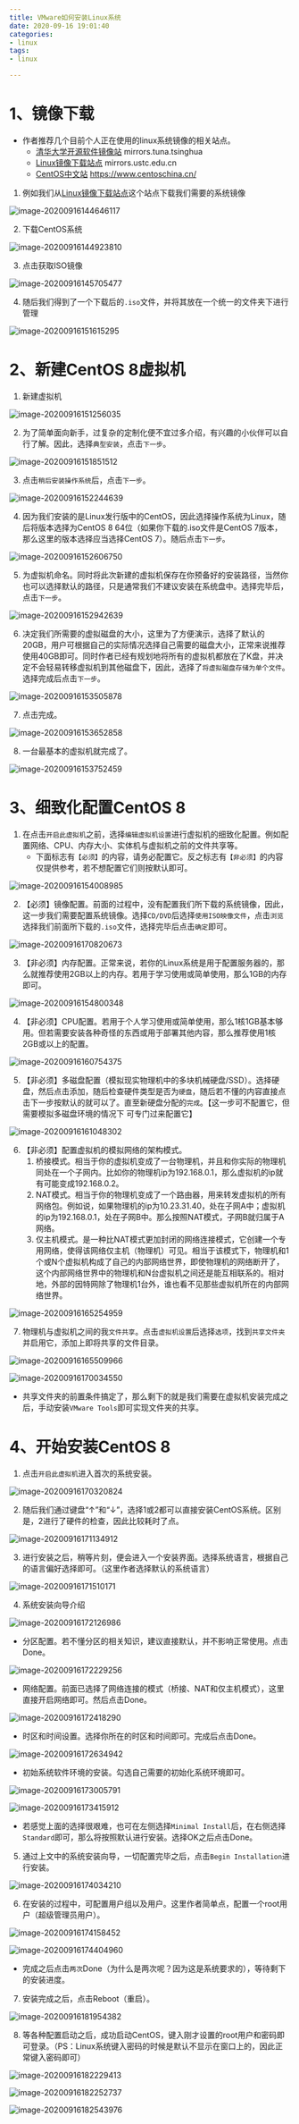 ```yaml
---
title: VMware如何安装Linux系统
date: 2020-09-16 19:01:40
categories:
- linux
tags:
- linux

---
```




# 1、镜像下载

- 作者推荐几个目前个人正在使用的linux系统镜像的相关站点。
  - [清华大学开源软件镜像站](mirrors.tuna.tsinghua)	mirrors.tuna.tsinghua
  - [Linux镜像下载站点](mirrors.ustc.edu.cn) mirrors.ustc.edu.cn
  - [CentOS中文站](https://www.centoschina.cn/)  https://www.centoschina.cn/ 



1. 例如我们从[Linux镜像下载站点](mirrors.ustc.edu.cn)这个站点下载我们需要的系统镜像

![image-20200916144646117](VMware%E5%A6%82%E4%BD%95%E5%AE%89%E8%A3%85Linux%E7%B3%BB%E7%BB%9F/image-20200916144646117.png)



2. 下载CentOS系统

![image-20200916144923810](VMware%E5%A6%82%E4%BD%95%E5%AE%89%E8%A3%85Linux%E7%B3%BB%E7%BB%9F/image-20200916144923810.png)

3. 点击获取ISO镜像

![image-20200916145705477](VMware%E5%A6%82%E4%BD%95%E5%AE%89%E8%A3%85Linux%E7%B3%BB%E7%BB%9F/image-20200916145705477.png)

4. 随后我们得到了一个下载后的`.iso`文件，并将其放在一个统一的文件夹下进行管理

![image-20200916151615295](VMware%E5%A6%82%E4%BD%95%E5%AE%89%E8%A3%85Linux%E7%B3%BB%E7%BB%9F/image-20200916151615295.png)

# 2、新建CentOS 8虚拟机

1. 新建虚拟机

![image-20200916151256035](VMware%E5%A6%82%E4%BD%95%E5%AE%89%E8%A3%85Linux%E7%B3%BB%E7%BB%9F/image-20200916151256035.png)

2. 为了简单面向新手，过复杂的定制化便不宜过多介绍，有兴趣的小伙伴可以自行了解。因此，选择`典型安装`，点击`下一步`。

![image-20200916151851512](VMware%E5%A6%82%E4%BD%95%E5%AE%89%E8%A3%85Linux%E7%B3%BB%E7%BB%9F/image-20200916151851512.png)

3. 点击`稍后安装操作系统`后，点击`下一步`。

![image-20200916152244639](VMware%E5%A6%82%E4%BD%95%E5%AE%89%E8%A3%85Linux%E7%B3%BB%E7%BB%9F/image-20200916152244639.png)

4. 因为我们安装的是Linux发行版中的CentOS，因此选择操作系统为Linux，随后将版本选择为CentOS 8 64位（如果你下载的.iso文件是CentOS 7版本， 那么这里的版本选择应当选择CentOS 7）。随后点击`下一步`。

![image-20200916152606750](VMware%E5%A6%82%E4%BD%95%E5%AE%89%E8%A3%85Linux%E7%B3%BB%E7%BB%9F/image-20200916152606750.png)

5. 为虚拟机命名。同时将此次新建的虚拟机保存在你预备好的安装路径，当然你也可以选择默认的路径，只是通常我们不建议安装在系统盘中。选择完毕后，点击`下一步`。

![image-20200916152942639](VMware%E5%A6%82%E4%BD%95%E5%AE%89%E8%A3%85Linux%E7%B3%BB%E7%BB%9F/image-20200916152942639.png)



6. 决定我们所需要的虚拟磁盘的大小，这里为了方便演示，选择了默认的20GB，用户可根据自己的实际情况选择自己需要的磁盘大小，正常来说推荐使用40GB即可。同时作者已经有规划地将所有的虚拟机都放在了K盘，并决定不会轻易转移虚拟机到其他磁盘下，因此，选择了`将虚拟磁盘存储为单个文件`。选择完成后点击`下一步`。

![image-20200916153505878](VMware%E5%A6%82%E4%BD%95%E5%AE%89%E8%A3%85Linux%E7%B3%BB%E7%BB%9F/image-20200916153505878.png)

7. 点击完成。

![image-20200916153652858](VMware%E5%A6%82%E4%BD%95%E5%AE%89%E8%A3%85Linux%E7%B3%BB%E7%BB%9F/image-20200916153652858.png)



8. 一台最基本的虚拟机就完成了。

![image-20200916153752459](VMware%E5%A6%82%E4%BD%95%E5%AE%89%E8%A3%85Linux%E7%B3%BB%E7%BB%9F/image-20200916153752459.png)

# 3、细致化配置CentOS 8



1. 在点击`开启此虚拟机`之前，选择`编辑虚拟机设置`进行虚拟机的细致化配置。例如配置网络、CPU、内存大小、实体机与虚拟机之前的文件共享等。
   - 下面标志有`【必须】`的内容，请务必配置它。反之标志有`【非必须】`的内容仅提供参考，若不想配置它们则按默认即可。

![image-20200916154008985](VMware%E5%A6%82%E4%BD%95%E5%AE%89%E8%A3%85Linux%E7%B3%BB%E7%BB%9F/image-20200916154008985.png)

2. 【必须】镜像配置。前面的过程中，没有配置我们所下载的系统镜像，因此，这一步我们需要配置系统镜像。选择`CD/DVD`后选择`使用ISO映像文件`，点击`浏览`选择我们前面所下载的`.iso`文件，选择完毕后点击`确定`即可。

![image-20200916170820673](VMware%E5%A6%82%E4%BD%95%E5%AE%89%E8%A3%85Linux%E7%B3%BB%E7%BB%9F/image-20200916170820673.png)



3. 【非必须】内存配置。正常来说，若你的Linux系统是用于配置服务器的，那么就推荐使用2GB以上的内存。若用于学习使用或简单使用，那么1GB的内存即可。

![image-20200916154800348](VMware%E5%A6%82%E4%BD%95%E5%AE%89%E8%A3%85Linux%E7%B3%BB%E7%BB%9F/image-20200916154800348.png)

4. 【非必须】CPU配置。若用于个人学习使用或简单使用，那么1核1GB基本够用。但若需要安装各种奇怪的东西或用于部署其他内容，那么推荐使用1核2GB或以上的配置。

![image-20200916160754375](VMware%E5%A6%82%E4%BD%95%E5%AE%89%E8%A3%85Linux%E7%B3%BB%E7%BB%9F/image-20200916160754375.png)

5. 【非必须】多磁盘配置（模拟现实物理机中的多块机械硬盘/SSD）。选择硬盘，然后点击添加，随后检查硬件类型是否为`硬盘`，随后若不懂的内容直接点击下一步按默认的就可以了。直至新硬盘分配的`完成`。【这一步可不配置它，但需要模拟多磁盘环境的情况下 可专门过来配置它】

![image-20200916161048302](VMware%E5%A6%82%E4%BD%95%E5%AE%89%E8%A3%85Linux%E7%B3%BB%E7%BB%9F/image-20200916161048302.png)



6. 【非必须】配置虚拟机的模拟网络的架构模式。
   1. 桥接模式。相当于你的虚拟机变成了一台物理机，并且和你实际的物理机同处在一个子网内。比如你的物理机ip为192.168.0.1，那么虚拟机的ip就有可能变成192.168.0.2。
   2. NAT模式。相当于你的物理机变成了一个路由器，用来转发虚拟机的所有网络包。例如说，如果物理机的ip为10.23.31.40，处在子网A中；虚拟机的ip为192.168.0.1，处在子网B中。那么按照NAT模式，子网B就归属于A网络。
   3. 仅主机模式。是一种比NAT模式更加封闭的网络连接模式，它创建一个专用网络，使得该网络仅主机（物理机）可见。相当于该模式下，物理机和1个或N个虚拟机构成了自己的内部网络世界，即使物理机的网络断开了，这个内部网络世界中的物理机和N台虚拟机之间还是能互相联系的。相对地，外部的因特网除了物理机1台外，谁也看不见那些虚拟机所在的内部网络世界。

![image-20200916165254959](VMware%E5%A6%82%E4%BD%95%E5%AE%89%E8%A3%85Linux%E7%B3%BB%E7%BB%9F/image-20200916165254959.png)

7. 物理机与虚拟机之间的我`文件共享`。点击`虚拟机设置`后选择`选项`，找到`共享文件夹`并启用它，添加上即将共享的文件目录。

![image-20200916165509966](VMware%E5%A6%82%E4%BD%95%E5%AE%89%E8%A3%85Linux%E7%B3%BB%E7%BB%9F/image-20200916165509966.png)



![image-20200916170034550](VMware%E5%A6%82%E4%BD%95%E5%AE%89%E8%A3%85Linux%E7%B3%BB%E7%BB%9F/image-20200916170034550.png)

- 共享文件夹的前置条件搞定了，那么剩下的就是我们需要在虚拟机安装完成之后，手动安装`VMware Tools`即可实现文件夹的共享。



# 4、开始安装CentOS 8

1. 点击`开启此虚拟机`进入首次的系统安装。

![image-20200916170320824](VMware%E5%A6%82%E4%BD%95%E5%AE%89%E8%A3%85Linux%E7%B3%BB%E7%BB%9F/image-20200916170320824.png)

2. 随后我们通过键盘“↑”和“↓”，选择1或2都可以直接安装CentOS系统。区别是，2进行了硬件的检查，因此比较耗时了点。

![image-20200916171134912](VMware%E5%A6%82%E4%BD%95%E5%AE%89%E8%A3%85Linux%E7%B3%BB%E7%BB%9F/image-20200916171134912.png)

3. 进行安装之后，稍等片刻，便会进入一个安装界面。选择系统语言，根据自己的语言偏好选择即可。（这里作者选择默认的系统语言）

![image-20200916171510171](VMware%E5%A6%82%E4%BD%95%E5%AE%89%E8%A3%85Linux%E7%B3%BB%E7%BB%9F/image-20200916171510171.png)

4. 系统安装向导介绍

![image-20200916172126986](VMware%E5%A6%82%E4%BD%95%E5%AE%89%E8%A3%85Linux%E7%B3%BB%E7%BB%9F/image-20200916172126986.png)

- 分区配置。若不懂分区的相关知识，建议直接默认，并不影响正常使用。点击Done。

![image-20200916172229256](VMware%E5%A6%82%E4%BD%95%E5%AE%89%E8%A3%85Linux%E7%B3%BB%E7%BB%9F/image-20200916172229256.png)

- 网络配置。前面已选择了网络连接的模式（桥接、NAT和仅主机模式），这里直接开启网络即可。然后点击Done。

![image-20200916172418290](VMware%E5%A6%82%E4%BD%95%E5%AE%89%E8%A3%85Linux%E7%B3%BB%E7%BB%9F/image-20200916172418290.png)

- 时区和时间设置。选择你所在的时区和时间即可。完成后点击Done。

![image-20200916172634942](VMware%E5%A6%82%E4%BD%95%E5%AE%89%E8%A3%85Linux%E7%B3%BB%E7%BB%9F/image-20200916172634942.png)

- 初始系统软件环境的安装。勾选自己需要的初始化系统环境即可。

![image-20200916173005791](VMware%E5%A6%82%E4%BD%95%E5%AE%89%E8%A3%85Linux%E7%B3%BB%E7%BB%9F/image-20200916173005791.png)



![image-20200916173415912](VMware%E5%A6%82%E4%BD%95%E5%AE%89%E8%A3%85Linux%E7%B3%BB%E7%BB%9F/image-20200916173415912.png)

- 若感觉上面的选择很艰难，也可在左侧选择`Minimal Install`后，在右侧选择`Standard`即可，那么将按照默认进行安装。选择OK之后点击Done。



5. 通过上文中的系统安装向导，一切配置完毕之后，点击`Begin Installation`进行安装。

![image-20200916174034210](VMware%E5%A6%82%E4%BD%95%E5%AE%89%E8%A3%85Linux%E7%B3%BB%E7%BB%9F/image-20200916174034210.png)

6. 在安装的过程中，可配置用户组以及用户。这里作者简单点，配置一个root用户（超级管理员用户）。

![image-20200916174158452](VMware%E5%A6%82%E4%BD%95%E5%AE%89%E8%A3%85Linux%E7%B3%BB%E7%BB%9F/image-20200916174158452.png)

![image-20200916174404960](VMware%E5%A6%82%E4%BD%95%E5%AE%89%E8%A3%85Linux%E7%B3%BB%E7%BB%9F/image-20200916174404960.png)

- 完成之后点击`两次`Done（为什么是两次呢？因为这是系统要求的），等待剩下的安装进度。

7. 安装完成之后，点击Reboot（重启）。

![image-20200916181954382](VMware%E5%A6%82%E4%BD%95%E5%AE%89%E8%A3%85Linux%E7%B3%BB%E7%BB%9F/image-20200916181954382.png)

8. 等各种配置启动之后，成功启动CentOS，键入刚才设置的root用户和密码即可登录。（PS：Linux系统键入密码的时候是默认不显示在窗口上的，因此正常键入密码即可）

![image-20200916182229413](VMware%E5%A6%82%E4%BD%95%E5%AE%89%E8%A3%85Linux%E7%B3%BB%E7%BB%9F/image-20200916182229413.png)

![image-20200916182252737](VMware%E5%A6%82%E4%BD%95%E5%AE%89%E8%A3%85Linux%E7%B3%BB%E7%BB%9F/image-20200916182252737.png)

![image-20200916182543976](VMware%E5%A6%82%E4%BD%95%E5%AE%89%E8%A3%85Linux%E7%B3%BB%E7%BB%9F/image-20200916182543976.png)






